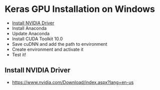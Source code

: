 # Keras GPU Installation on Windows

* [Install NVIDIA Driver](#user-content-install-nvidia-driver)
* Install Anaconda
* Update Anaconda
* Install CUDA Toolkit 10.0
* Save cuDNN and add the path to environment
* Create environment and activate it
* Test it!

## Install NVIDIA Driver

* https://www.nvidia.com/Download/index.aspx?lang=en-us
